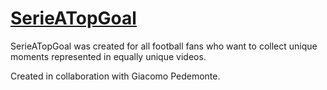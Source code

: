 # [SerieATopGoal](https://saw21.dibris.unige.it/~S4811831/Siti/)
SerieATopGoal was created for all football fans who want to collect unique moments represented in equally unique videos.

Created in collaboration with Giacomo Pedemonte.
